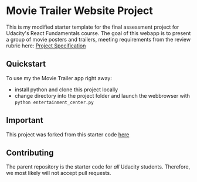 # Movie Trailer Website Project

This is my modified starter template for the final assessment project for Udacity's React Fundamentals course. The goal of this webapp is to present a group of movie posters and trailers, meeting requirements from the review rubric here: [Project Specification](https://review.udacity.com/#!/rubrics/2/view)

## Quickstart

To use my the Movie Trailer app right away:

* install python and clone this project locally
* change directory into the project folder and launch the webbrowser with `python entertainment_center.py`

## Important

This project was forked from this starter code [here](https://github.com/udacity/ud036_StarterCode)

## Contributing

The parent repository is the starter code for _all_ Udacity students. Therefore, we most likely will not accept pull requests.

